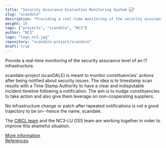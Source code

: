 ```yaml
---
title: "Security Assurance Evaluation Monitoring System 🆕"
slug: "scandale"
description: "Providing a real-time monitoring of the security assurance level of an IT infrastructure."
weight: 10
tags: ["projects", "scandale", "NC3"]
author: "NC3"
logo: "logo_nc3.jpg"
repository: "scandale-project/scandale"
draft: true
---
```


Provide a real-time monitoring of the security assurance level of an IT infrastructure.

scandale-project (scanDALE) is meant to monitor constituencies' actions after
being notified about security issues.
The idea is to timestamp scan results with a Time Stamp Authority to have a
clear and indisputable incident timeline following a notification.
The aim is to nudge constituencies to take action and also give them leverage
on non-cooperating suppliers.

No infrastructure change or patch after repeated notifications is not a good
trajectory to be on--hence the name, scandale.

The [CIRCL team](https://www.circl.lu) and the NC3-LU OSS team are working
together in order to improve this shameful situation.

[More information](https://github.com/scandale-project)  
[References](https://pumpkin-project.readthedocs.io/en/latest/references.html)  
